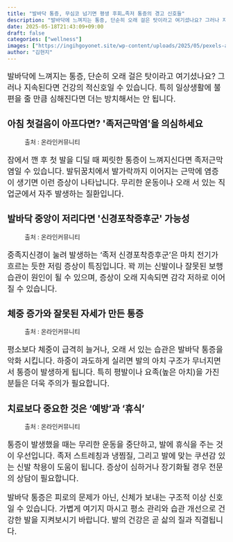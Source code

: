 ```yaml
---
title: "발바닥 통증, 무심코 넘기면 평생 후회…족저 통증의 경고 신호들"
description: "발바닥에 느껴지는 통증, 단순히 오래 걸은 탓이라고 여기셨나요? 그러나 지속된다면 건강의 적신호일 수 있습니다. 특히 일상생활에 불편을 줄 만큼 심해진다면 더는 방치해서는 안 됩니다."
date: 2025-05-18T21:43:09+09:00
draft: false
categories: ["wellness"]
images: ["https://ingihgoyonet.site/wp-content/uploads/2025/05/pexels-ashutoshsonwani-2016145-1024x683.jpg", "https://ingihgoyonet.site/wp-content/uploads/2025/05/pexels-rocketmann-prod-9486784-684x1024.jpg", "https://ingihgoyonet.site/wp-content/uploads/2025/05/pexels-rocketmann-prod-9486712-1024x684.jpg", "https://ingihgoyonet.site/wp-content/uploads/2025/05/pexels-mateusz-dach-99805-914929-1-1024x760.jpg"]
author: "김현지"
---
```


<p style="font-size:18px">발바닥에 느껴지는 통증, 단순히 오래 걸은 탓이라고 여기셨나요? 그러나 지속된다면 건강의 적신호일 수 있습니다. 특히 일상생활에 불편을 줄 만큼 심해진다면 더는 방치해서는 안 됩니다.</p> <h2 >아침 첫걸음이 아프다면? '족저근막염'을 의심하세요</h2> <figure ><img src="https://ingihgoyonet.site/wp-content/uploads/2025/05/pexels-ashutoshsonwani-2016145-1024x683.jpg" alt="" style="aspect-ratio:16/9;object-fit:cover"/><figcaption >출처 : 온라인커뮤니티</figcaption></figure> <p style="font-size:18px">잠에서 깬 후 첫 발을 디딜 때 찌릿한 통증이 느껴지신다면 족저근막염일 수 있습니다. 발뒤꿈치에서 발가락까지 이어지는 근막에 염증이 생기면 이런 증상이 나타납니다. 무리한 운동이나 오래 서 있는 직업군에서 자주 발생하는 질환입니다.</p> <h2 >발바닥 중앙이 저리다면 '신경포착증후군' 가능성</h2> <figure ><img src="https://ingihgoyonet.site/wp-content/uploads/2025/05/pexels-rocketmann-prod-9486784-684x1024.jpg" alt="" style="aspect-ratio:16/9;object-fit:cover"/><figcaption >출처 : 온라인커뮤니티</figcaption></figure> <p style="font-size:18px">중족지신경이 눌려 발생하는 ‘족저 신경포착증후군’은 마치 전기가 흐르는 듯한 저림 증상이 특징입니다. 꽉 끼는 신발이나 잘못된 보행 습관이 원인이 될 수 있으며, 증상이 오래 지속되면 감각 저하로 이어질 수 있습니다.</p> <h2 >체중 증가와 잘못된 자세가 만든 통증</h2> <figure ><img src="https://ingihgoyonet.site/wp-content/uploads/2025/05/pexels-rocketmann-prod-9486712-1024x684.jpg" alt="" style="aspect-ratio:16/9;object-fit:cover"/><figcaption >출처 : 온라인커뮤니티</figcaption></figure> <p style="font-size:18px">평소보다 체중이 급격히 늘거나, 오래 서 있는 습관은 발바닥 통증을 악화 시킵니다. 하중이 과도하게 실리면 발의 아치 구조가 무너지면서 통증이 발생하게 됩니다. 특히 평발이나 요족(높은 아치)을 가진 분들은 더욱 주의가 필요합니다.</p> <h2 >치료보다 중요한 것은 ‘예방’과 ‘휴식’</h2> <figure ><img src="https://ingihgoyonet.site/wp-content/uploads/2025/05/pexels-mateusz-dach-99805-914929-1-1024x760.jpg" alt="" style="aspect-ratio:16/9;object-fit:cover"/><figcaption >출처 : 온라인커뮤니티</figcaption></figure> <p style="font-size:18px">통증이 발생했을 때는 무리한 운동을 중단하고, 발에 휴식을 주는 것이 우선입니다. 족저 스트레칭과 냉찜질, 그리고 발에 맞는 쿠션감 있는 신발 착용이 도움이 됩니다. 증상이 심하거나 장기화될 경우 전문의 상담이 필요합니다.</p> <p style="font-size:18px">발바닥 통증은 피로의 문제가 아닌, 신체가 보내는 구조적 이상 신호일 수 있습니다. 가볍게 여기지 마시고 평소 관리와 습관 개선으로 건강한 발을 지켜보시기 바랍니다. 발의 건강은 곧 삶의 질과 직결됩니다.</p>